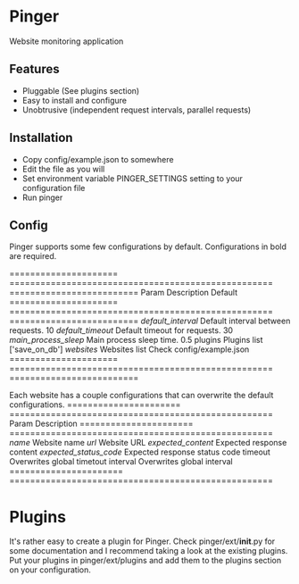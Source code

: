 Pinger
======

Website monitoring application


Features
--------
* Pluggable (See plugins section)
* Easy to install and configure
* Unobtrusive (independent request intervals, parallel requests)


Installation
------------
* Copy config/example.json to somewhere
* Edit the file as you will
* Set environment variable PINGER_SETTINGS setting to your configuration file
* Run pinger


Config
------
Pinger supports some few configurations by default. Configurations in bold are required.

=====================  ===================================================  =========================
Param                  Description                                          Default
=====================  ===================================================  =========================
*default_interval*     Default interval between requests.                   10
*default_timeout*      Default timeout for requests.                        30
*main_process_sleep*   Main process sleep time.                             0.5
plugins                Plugins list                                         ['save_on_db']
*websites*             Websites list                                        Check config/example.json
=====================  ===================================================  =========================


Each website has a couple configurations that can overwrite the default configurations.
======================  ===================================================
Param                   Description
======================  ===================================================
*name*                  Website name
*url*                   Website URL
*expected_content*      Expected response content
*expected_status_code*  Expected response status code
timeout                 Overwrites global timetout
interval                Overwrites global interval
======================  ===================================================


Plugins
=======

It's rather easy to create a plugin for Pinger. Check pinger/ext/__init__.py for some documentation and
I recommend taking a look at the existing plugins. Put your plugins in pinger/ext/plugins and add them to
the plugins section on your configuration.
